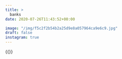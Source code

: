 ```yaml
---
title: >
  banks
date: 2020-07-26T11:43:52+00:00

image: "/img/f5c2f2b54b2a25d9e8a057964ca9e6c9.jpg"
draft: false
instagram: true
---
```


{{<photo src="/img/f5c2f2b54b2a25d9e8a057964ca9e6c9.jpg">}}
